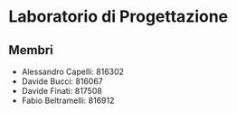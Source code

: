 # Laboratorio di Progettazione

## Membri

- Alessandro Capelli: 816302
- Davide Bucci: 816067
- Davide Finati: 817508
- Fabio Beltramelli: 816912
